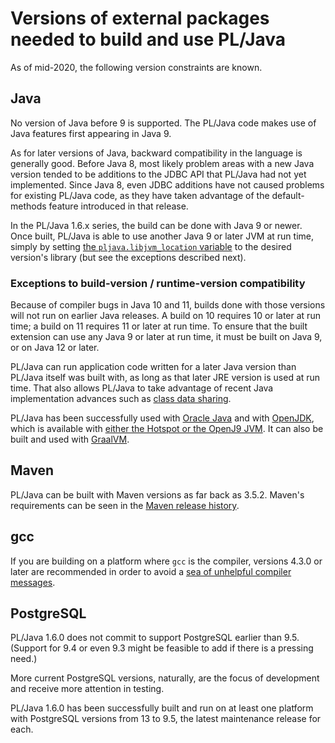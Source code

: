 # Versions of external packages needed to build and use PL/Java

As of mid-2020, the following version constraints are known.

## Java

No version of Java before 9 is supported. The PL/Java code
makes use of Java features first appearing in Java 9.

As for later versions of Java, backward compatibility in the language is
generally good. Before Java 8, most likely problem areas with a new Java
version tended to be additions to the JDBC API that PL/Java had not yet
implemented. Since Java 8, even JDBC additions have not caused problems for
existing PL/Java code, as they have taken advantage of the default-methods
feature introduced in that release.

In the PL/Java 1.6.x series, the build can be done with Java 9 or newer.
Once built, PL/Java is able to use another Java 9 or later JVM at run time,
simply by setting
[the `pljava.libjvm_location` variable][jvml] to the desired version's library
(but see the exceptions described next).

### Exceptions to build-version / runtime-version compatibility

Because of compiler bugs in Java 10 and 11, builds done with those versions
will not run on earlier Java releases. A build on 10 requires 10 or later at
run time; a build on 11 requires 11 or later at run time. To ensure that the
built extension can use any Java 9 or later at run time, it must be built on
Java 9, or on Java 12 or later.

PL/Java can run application code written for a later Java version than PL/Java
itself was built with, as long as that later JRE version is used at run time.
That also allows PL/Java to take advantage of recent Java implementation
advances such as [class data sharing][cds].

PL/Java has been successfully used with [Oracle Java][orj] and with
[OpenJDK][], which is available with
[either the Hotspot or the OpenJ9 JVM][hsj9]. It can also be built and used
with [GraalVM][].

[jvml]: ../use/variables.html
[cds]:  ../install/vmoptions.html#Class_data_sharing
[orj]: https://www.oracle.com/technetwork/java/javase/downloads/index.html
[OpenJDK]: https://adoptopenjdk.net/
[hsj9]: https://www.eclipse.org/openj9/oj9_faq.html
[GraalVM]: https://www.graalvm.org/

## Maven

PL/Java can be built with Maven versions as far back as 3.5.2.
Maven's requirements can be seen in the [Maven release history][mvnhist].

[mvnhist]: https://maven.apache.org/docs/history.html

## gcc

If you are building on a platform where `gcc` is the compiler,
versions 4.3.0 or later are recommended in order to avoid a
[sea of unhelpful compiler messages][gcc35214].

[gcc35214]: https://gcc.gnu.org/bugzilla/show_bug.cgi?id=35214

## PostgreSQL

PL/Java 1.6.0 does not commit to support PostgreSQL earlier than 9.5.
(Support for 9.4 or even 9.3 might be feasible to add if there is a pressing
need.)

More current PostgreSQL versions, naturally, are the focus of development
and receive more attention in testing.

PL/Java 1.6.0 has been successfully built and run on at least one platform
with PostgreSQL versions from 13 to 9.5, the latest maintenance
release for each.
